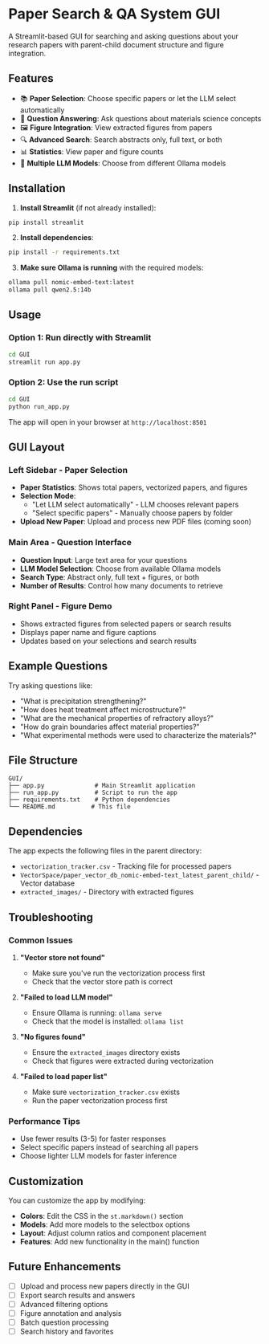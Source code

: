 # Paper Search & QA System GUI

A Streamlit-based GUI for searching and asking questions about your research papers with parent-child document structure and figure integration.

## Features

- 📚 **Paper Selection**: Choose specific papers or let the LLM select automatically
- 💬 **Question Answering**: Ask questions about materials science concepts
- 🖼️ **Figure Integration**: View extracted figures from papers
- 🔍 **Advanced Search**: Search abstracts only, full text, or both
- 📊 **Statistics**: View paper and figure counts
- 🤖 **Multiple LLM Models**: Choose from different Ollama models

## Installation

1. **Install Streamlit** (if not already installed):
```bash
pip install streamlit
```

2. **Install dependencies**:
```bash
pip install -r requirements.txt
```

3. **Make sure Ollama is running** with the required models:
```bash
ollama pull nomic-embed-text:latest
ollama pull qwen2.5:14b
```

## Usage

### Option 1: Run directly with Streamlit
```bash
cd GUI
streamlit run app.py
```

### Option 2: Use the run script
```bash
cd GUI
python run_app.py
```

The app will open in your browser at `http://localhost:8501`

## GUI Layout

### Left Sidebar - Paper Selection
- **Paper Statistics**: Shows total papers, vectorized papers, and figures
- **Selection Mode**: 
  - "Let LLM select automatically" - LLM chooses relevant papers
  - "Select specific papers" - Manually choose papers by folder
- **Upload New Paper**: Upload and process new PDF files (coming soon)

### Main Area - Question Interface
- **Question Input**: Large text area for your questions
- **LLM Model Selection**: Choose from available Ollama models
- **Search Type**: Abstract only, full text + figures, or both
- **Number of Results**: Control how many documents to retrieve

### Right Panel - Figure Demo
- Shows extracted figures from selected papers or search results
- Displays paper name and figure captions
- Updates based on your selections and search results

## Example Questions

Try asking questions like:
- "What is precipitation strengthening?"
- "How does heat treatment affect microstructure?"
- "What are the mechanical properties of refractory alloys?"
- "How do grain boundaries affect material properties?"
- "What experimental methods were used to characterize the materials?"

## File Structure

```
GUI/
├── app.py              # Main Streamlit application
├── run_app.py          # Script to run the app
├── requirements.txt    # Python dependencies
└── README.md          # This file
```

## Dependencies

The app expects the following files in the parent directory:
- `vectorization_tracker.csv` - Tracking file for processed papers
- `VectorSpace/paper_vector_db_nomic-embed-text_latest_parent_child/` - Vector database
- `extracted_images/` - Directory with extracted figures

## Troubleshooting

### Common Issues

1. **"Vector store not found"**
   - Make sure you've run the vectorization process first
   - Check that the vector store path is correct

2. **"Failed to load LLM model"**
   - Ensure Ollama is running: `ollama serve`
   - Check that the model is installed: `ollama list`

3. **"No figures found"**
   - Ensure the `extracted_images` directory exists
   - Check that figures were extracted during vectorization

4. **"Failed to load paper list"**
   - Make sure `vectorization_tracker.csv` exists
   - Run the paper vectorization process first

### Performance Tips

- Use fewer results (3-5) for faster responses
- Select specific papers instead of searching all papers
- Choose lighter LLM models for faster inference

## Customization

You can customize the app by modifying:
- **Colors**: Edit the CSS in the `st.markdown()` section
- **Models**: Add more models to the selectbox options
- **Layout**: Adjust column ratios and component placement
- **Features**: Add new functionality in the main() function

## Future Enhancements

- [ ] Upload and process new papers directly in the GUI
- [ ] Export search results and answers
- [ ] Advanced filtering options
- [ ] Figure annotation and analysis
- [ ] Batch question processing
- [ ] Search history and favorites 